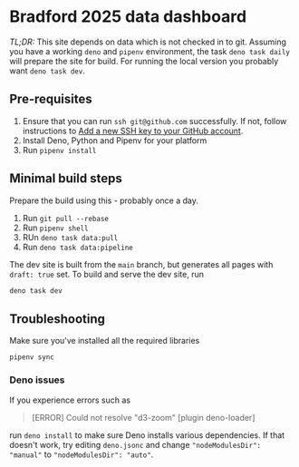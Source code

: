# Bradford 2025 data dashboard

_TL;DR:_ This site depends on data which is not checked in to git.
Assuming you have a working `deno` and `pipenv` environment, the task `deno task daily` will prepare the site for build.
For running the local version you probably want `deno task dev`.

## Pre-requisites

1. Ensure that you can run `ssh git@github.com` successfully. If not, follow
   instructions to
   [Add a new SSH key to your GitHub account](https://docs.github.com/en/authentication/connecting-to-github-with-ssh/adding-a-new-ssh-key-to-your-github-account).
2. Install Deno, Python and Pipenv for your platform
3. Run `pipenv install`

## Minimal build steps

Prepare the build using this - probably once a day.

1. Run `git pull --rebase`
2. Run `pipenv shell`
3. RUn `deno task data:pull`
4. Run `deno task data:pipeline`

The dev site is built from the `main` branch, but generates all pages with
`draft: true` set. To build and serve the dev site, run

```sh
deno task dev
```

## Troubleshooting

Make sure you've installed all the required libraries

```
pipenv sync
```

### Deno issues

If you experience errors such as 

> [ERROR] Could not resolve "d3-zoom" [plugin deno-loader]

run `deno install` to make sure Deno installs various dependencies. If that doesn't work, try editing `deno.jsonc` and change `"nodeModulesDir": "manual"` to `"nodeModulesDir": "auto"`.

